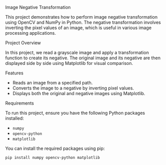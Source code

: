 Image Negative Transformation

This project demonstrates how to perform image negative transformation using OpenCV and NumPy in Python. The negative transformation involves inverting the pixel values of an image, which is useful in various image processing applications.

 
 Project Overview

In this project, we read a grayscale image and apply a transformation function to create its negative. The original image and its negative are then displayed side by side using Matplotlib for visual comparison.

 Features

- Reads an image from a specified path.
- Converts the image to a negative by inverting pixel values.
- Displays both the original and negative images using Matplotlib.

 Requirements

To run this project, ensure you have the following Python packages installed:

- `numpy`
- `opencv-python`
- `matplotlib`

You can install the required packages using pip:

```bash
pip install numpy opencv-python matplotlib
